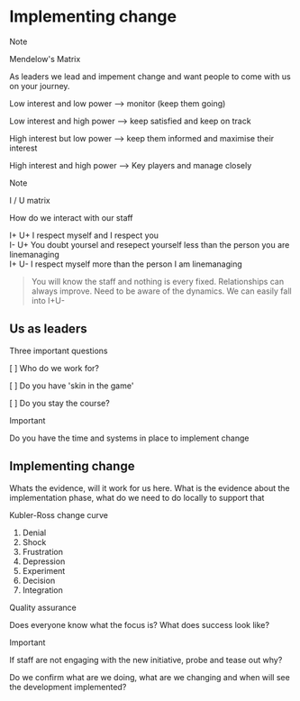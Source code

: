 # Implementing change

> [!NOTE]
Mendelow's Matrix

As leaders we lead and impement change and want people to come with us on your journey.

Low interest and low power --> monitor (keep them going)

Low interest and high power --> keep satisfied and keep on track

High interest but low power --> keep them informed and maximise their interest

High interest and high power --> Key players and manage closely

> [!NOTE]
I / U matrix

How do we interact with our staff
<p>I+ U+ I respect myself and I respect you <br>
I- U+ You doubt yoursel and resepect yourself less than the person you are linemanaging <br>
I+ U- I respect myself more than the person I am linemanaging 
</p>


> <p>You will know the staff and nothing is every fixed.  Relationships can always improve.  Need to be aware of the dynamics. We can easily fall into I+U- </p>

## Us as leaders

Three important questions

[ ] Who do we work for?

[ ] Do you have 'skin in the game'

[ ] Do you stay the course?

> [!IMPORTANT]
Do you have the time and systems in place to implement change


## Implementing change

Whats the evidence, will it work for us here.
What is the evidence about the implementation phase, what do we need to do locally to support that

Kubler-Ross change curve
1. Denial
2. Shock
3. Frustration
4. Depression
5. Experiment
6. Decision
7. Integration

Quality assurance

Does everyone know what the focus is?
What does success look like?

> [!IMPORTANT]
If staff are not engaging with the new initiative, probe and tease out why?

Do we confirm what are we doing, what are we changing and when will see the development implemented?